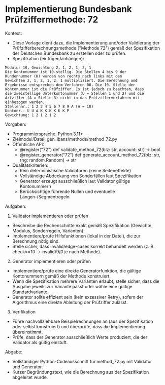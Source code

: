 # Implementierung Bundesbank Prüfziffermethode: 72

Kontext:
- Diese Vorlage dient dazu, die Implementierung und/oder Validierung der Prüfzifferberechnungsmethode ("Methode 72") gemäß der Spezifikation der Deutschen Bundesbank zu erstellen oder zu prüfen.
- Spezifikation (einfügen/anhängen):

```Text
Modulus 10, Gewichtung 2, 1, 2, 1, 2, 1
Die Kontonummer ist 10-stellig. Die Stellen 4 bis 9 der
Kundennummer (K) werden von rechts nach links mit den
Gewichten 2, 1, 2, 1, 2, 1 multipliziert. Die Berechnung und
Ergebnisse entsprechen dem Verfahren 00. Die 10. Stelle der
Kontonummer ist die Prüfziffer. Es ist jedoch zu beachten, dass
die zweistellige Unterkontonummer (U = Stellen 1 und 2) und die
Artziffer (A = Stelle 3) nicht in das Prüfzifferverfahren mit
einbezogen werden.
Stellennr.: 1 2 3 4 5 6 7 8 9 A (A = 10)
Kontonr.: U U A K K K K K K P
Gewichtung: 1 2 1 2 1 2
```

Vorgaben:
- Programmiersprache: Python 3.11+
- Zielmodul/Datei: gen_ibans/methods/method_72.py
- Öffentliche API:
  - @register("72") def validate_method_72(blz: str, account: str) -> bool
  - @register_generator("72") def generate_account_method_72(blz: str, rng: random.Random) -> str
- Qualitätskriterien:
  - Rein deterministische Validatoren (keine Seiteneffekte)
  - Vollständige Abdeckung von Sonderfällen laut Spezifikation
  - Generator erzeugt ausschließlich laut Validator gültige Kontonummern
  - Berücksichtige führende Nullen und eventuelle Längen-/Segmentregeln

Aufgaben:
1) Validator implementieren oder prüfen
- Beschreibe die Rechenschritte exakt gemäß Spezifikation (Gewichte, Modulus, Sonderregeln, Varianten).
- Implementiere/prüfe Hilfsfunktionen (lokal in der Datei), die zur Berechnung nötig sind.
- Stelle sicher, dass invalid/edge-cases korrekt behandelt werden (z. B. check==10 -> invalid/9/0 je nach Methode).

2) Generator implementieren oder prüfen
- Implementiere/prüfe eine direkte Generatorfunktion, die gültige Kontonummern gemäß der Methode konstruiert.
- Wenn die Spezifikation mehrere Varianten erlaubt, stelle sicher, dass die Ausgabe jeweils zur Variante passt oder wähle eine gültige Standardvariante.
- Generator sollte effizient sein (kein exzessiver Retry), sofern der Algorithmus eine direkte Ableitung der Prüfziffer zulässt.

3) Verifikation
- Führe nachvollziehbare Beispielrechnungen an (aus der Spezifikation oder selbst konstruiert) und überprüfe, dass die Implementierung übereinstimmt.
- Prüfe, dass der Generator ausschließlich Werte produziert, die der Validator als gültig einstuft.

Abgabe:
- Vollständiger Python-Codeausschnitt für method_72.py mit Validator und Generator.
- Kurzer Begründungstext, wie die Berechnung aus der Spezifikation abgeleitet wurde.